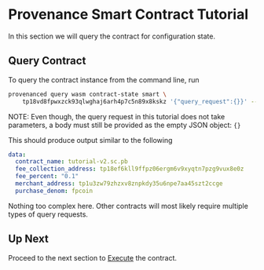 # Provenance Smart Contract Tutorial

In this section we will query the contract for configuration state.

## Query Contract

To query the contract instance from the command line, run

```bash
provenanced query wasm contract-state smart \
    tp18vd8fpwxzck93qlwghaj6arh4p7c5n89x8kskz '{"query_request":{}}' --testnet
```

NOTE: Even though, the query request in this tutorial does not take parameters, a body must still
be provided as the empty JSON object: `{}`

This should produce output similar to the following

```yaml
data:
  contract_name: tutorial-v2.sc.pb
  fee_collection_address: tp18ef6kll9ffpz06ergm6v9xyqtn7pzg9vux8e0z
  fee_percent: "0.1"
  merchant_address: tp1u3zw79zhzxv8znpkdy35u6npe7aa45szt2ccge
  purchase_denom: fpcoin
```

Nothing too complex here. Other contracts will most likely require multiple types of query requests.

## Up Next

Proceed to the next section to [Execute](12-execute.md) the contract.
